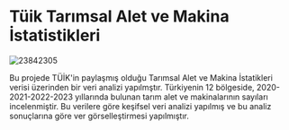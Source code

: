 # Tüik Tarımsal Alet ve Makina İstatistikleri
![23842305](https://github.com/SalihaDugan/Tuik_Tarim_Alet_Makina/assets/96032761/5ef432ab-ab31-487f-9359-71e581752fb6)

Bu projede TÜİK'in paylaşmış olduğu Tarımsal Alet ve Makina İstatikleri verisi üzerinden bir veri analizi yapılmştır.
Türkiyenin 12 bölgeside, 2020-2021-2022-2023 yıllarında bulunan tarım alet ve makinalarının  sayıları incelenmiştir.
Bu verilere göre keşifsel veri analizi yapılmış ve bu analiz sonuçlarına göre ver görselleştirmesi yapılmıştır.
